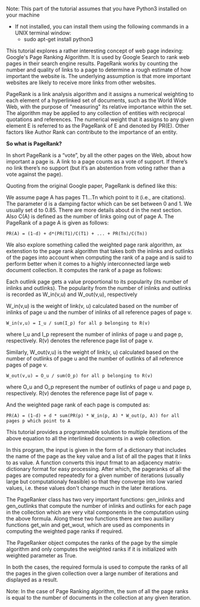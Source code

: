 Note: This part of the tutorial assumes that you have Python3 installed on your machine 

* If not installed, you can install them using the following commands in a UNIX terminal window:
	+ sudo apt-get install python3

This tutorial explores a rather interesting concept of web page indexing: Google's Page Ranking Algorithm. It is used by Google Search to rank web pages in their search engine results. PageRank works by counting the number and quality of links to a page to determine a rough estimate of how important the website is. The underlying assumption is that more important websites are likely to receive more links from other websites.

PageRank is a link analysis algorithm and it assigns a numerical weighting to each element of a hyperlinked set of documents, such as the World Wide Web, with the purpose of "measuring" its relative importance within the set. The algorithm may be applied to any collection of entities with reciprocal quotations and references. The numerical weight that it assigns to any given element E is referred to as the PageRank of E and denoted by PR(E). Other factors like Author Rank can contribute to the importance of an entity.

**So what is PageRank?**

In short PageRank is a “vote”, by all the other pages on the Web, about how important a page is. A link to a page counts as a vote of support. If there’s no link there’s no support (but it’s an abstention from voting rather than a vote against the page).

Quoting from the original Google paper, PageRank is defined like this:

We assume page A has pages T1...Tn which point to it (i.e., are citations). The parameter d is a damping factor which can be set between 0 and 1. We usually set d to 0.85. There are more details about d in the next section. Also C(A) is defined as the number of links going out of page A. The PageRank of a page A is given as follows:

	PR(A) = (1-d) + d*(PR(T1)/C(T1) + ... + PR(Tn)/C(Tn))

We also explore something called the weighted page rank algorithm, ax extenstion to the page rank algorithm that takes both the inlinks and outlinks of the pages into account when computing the rank of a page and is said to perform better when it comes to a highly interconnected large web document collection. It computes the rank of a page as follows:

Each outlink page gets a value proportional to its popularity (its number of inlinks and outlinks). The popularity from the number of inlinks and outlinks is recorded as W_in(v,u) and W_out(v,u), respectively

W_in(v,u) is the weight of link(v, u) calculated based on the number of inlinks of page u and the number of inlinks of all reference pages of page v. 

	W_in(v,u) = I_u / sum(I_p) for all p belonging to R(v)

where I_u and I_p represent the number of inlinks of page u and page p, respectively. R(v) denotes the reference page list of page v.

Similarly, W_out(v,u) is the weight of link(v, u) calculated based on the number of outlinks of page u and the number of outlinks of all reference pages of page v. 

	W_out(v,u) = O_u / sum(O_p) for all p belonging to R(v)

where O_u and O_p represent the number of outlinks of page u and page p, respectively. R(v) denotes the reference page list of page v.

And the weighted page rank of each page is computed as:

	PR(A) = (1-d) + d * sum(PR(p) * W_in(p, A) * W_out(p, A)) for all pages p which point to A

This tutorial provides a programmable solution to multiple iterations of the above equation to all the interlinked documents in a web collection.

In this program, the input is given in the form of a dictionary that includes the name of the page as the key value and a list of all the pages that it links to as value. A function converts this input frmat to an adjacency matrix-dictionary format for easy processing. After which, the pageranks of all the pages are computed repeatedly for a given number of iterations (usually large but computationaly feasible) so that they converge into low varied values, i.e. these values don't change much in the later iterations.

The PageRanker class has two very important functions: gen_inlinks and gen_outlinks that compute the number of inlinks and outlinks for each page in the collection which are very vital components in the computation using the above formula. Along these two functions there are two auxillary functions get_win and get_wout, which are used as components in computing the weighted page ranks if required.

The PageRanker object computes the ranks of the page by the simple algorithm and only computes the weighted ranks if it is initialized with weighted parameter as True.

In both the cases, the required formula is used to compute the ranks of all the pages in the given collection over a large number of iterations and displayed as a result.

Note: In the case of Page Ranking algorithm, the sum of all the page ranks is equal to the number of documents in the collection at any given iteration.